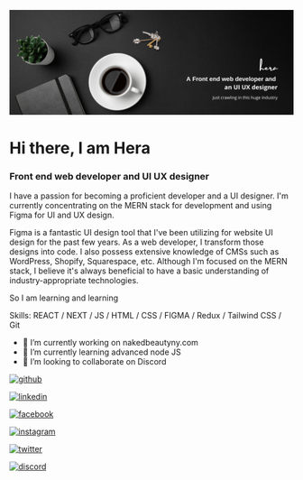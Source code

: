 ![Front end web developer and UI UX designer](https://raw.githubusercontent.com/NaimurHera/naimurhera/main/banner.png)
# Hi there, I am Hera
### Front end web developer and UI UX designer

I have a passion for becoming a proficient developer and a UI designer. I'm currently concentrating on the MERN stack for development and using Figma for UI and UX design.

Figma is a fantastic UI design tool that I've been utilizing for website UI design for the past few years. As a web developer, I transform those designs into code. I also possess extensive knowledge of CMSs such as WordPress, Shopify, Squarespace, etc. Although I'm focused on the MERN stack, I believe it's always beneficial to have a basic understanding of industry-appropriate technologies.

So I am learning and learning

Skills: REACT / NEXT / JS / HTML / CSS / FIGMA / Redux / Tailwind CSS / Git

- 🔭 I’m currently working on nakedbeautyny.com 
- 🌱 I’m currently learning advanced node JS 
- 👯 I’m looking to collaborate on Discord 


[<img src='[https://cdn.jsdelivr.net/npm/simple-icons@3.0.1/icons/github.svg](https://raw.githubusercontent.com/NaimurHera/naimurhera/main/github.png)' alt='github' height='40'>](https://github.com/https://github.com/NaimurHera)  

[<img src='[https://cdn.jsdelivr.net/npm/simple-icons@3.0.1/icons/linkedin.svg](https://raw.githubusercontent.com/NaimurHera/naimurhera/main/linkedin.png)' alt='linkedin' height='40'>](https://www.linkedin.com/in/https://www.linkedin.com/in/mdhera//)  

[<img src='[https://cdn.jsdelivr.net/npm/simple-icons@3.0.1/icons/facebook.svg](https://raw.githubusercontent.com/NaimurHera/naimurhera/main/facebook.webp)' alt='facebook' height='40'>](https://www.facebook.com/https://www.facebook.com/NaimurHera)

[<img src='[https://cdn.jsdelivr.net/npm/simple-icons@3.0.1/icons/instagram.svg](https://raw.githubusercontent.com/NaimurHera/naimurhera/main/instagram.png)' alt='instagram' height='40'>](https://www.instagram.com/https://www.instagram.com/naimurhera//) 

[<img src='[https://cdn.jsdelivr.net/npm/simple-icons@3.0.1/icons/twitter.svg](https://raw.githubusercontent.com/NaimurHera/naimurhera/main/twitter.png)' alt='twitter' height='40'>](https://twitter.com/https://twitter.com/naimurhera) 

[<img src='[https://cdn.jsdelivr.net/npm/simple-icons@3.0.1/icons/discord.svg](https://raw.githubusercontent.com/NaimurHera/naimurhera/main/discord.svg)' alt='discord' height='40'>](https://discordapp.com/users/920597161295613962)  

